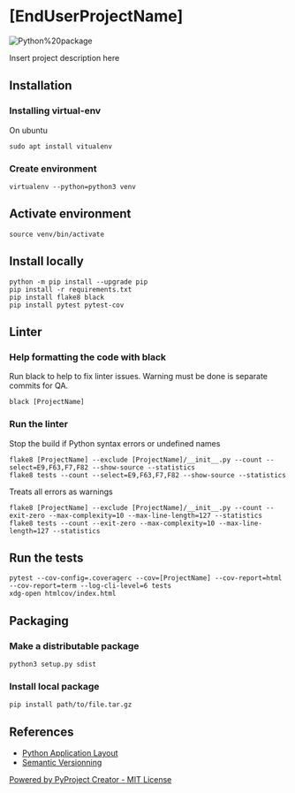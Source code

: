 # [EndUserProjectName]

![Python%20package](https://github.com/[ProjectSpace]/[ProjectName]/workflows/Python%20package/badge.svg)

Insert project description here

## Installation

### Installing virtual-env

On ubuntu

```
sudo apt install vitualenv
```

### Create environment

```
virtualenv --python=python3 venv
```

## Activate environment

```
source venv/bin/activate
```

## Install locally

```
python -m pip install --upgrade pip
pip install -r requirements.txt
pip install flake8 black
pip install pytest pytest-cov
```

## Linter

### Help formatting the code with black

Run black to help to fix linter issues. Warning must be done is separate commits for QA.

```
black [ProjectName]
```

### Run the linter

Stop the build if Python syntax errors or undefined names

```
flake8 [ProjectName] --exclude [ProjectName]/__init__.py --count --select=E9,F63,F7,F82 --show-source --statistics
flake8 tests --count --select=E9,F63,F7,F82 --show-source --statistics
```

Treats all errors as warnings

```
flake8 [ProjectName] --exclude [ProjectName]/__init__.py --count --exit-zero --max-complexity=10 --max-line-length=127 --statistics
flake8 tests --count --exit-zero --max-complexity=10 --max-line-length=127 --statistics
```

## Run the tests

```
pytest --cov-config=.coveragerc --cov=[ProjectName] --cov-report=html --cov-report=term --log-cli-level=6 tests
xdg-open htmlcov/index.html
```

## Packaging

### Make a distributable package

```
python3 setup.py sdist
```

### Install local package

```
pip install path/to/file.tar.gz
```

## References

* [Python Application Layout](https://realpython.com/python-application-layouts/)
* [Semantic Versionning](https://semver.org/)

[Powered by PyProject Creator - MIT License](https://github.com/soft-r-evolutions/pyproject_creator)

